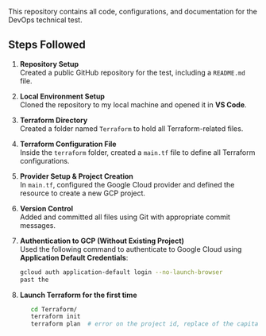 This repository contains all code, configurations, and documentation for the DevOps technical test.

## Steps Followed

1. **Repository Setup**  
   Created a public GitHub repository for the test, including a `README.md` file.

2. **Local Environment Setup**  
   Cloned the repository to my local machine and opened it in **VS Code**.

3. **Terraform Directory**  
   Created a folder named `Terraform` to hold all Terraform-related files.

4. **Terraform Configuration File**  
   Inside the `terraform` folder, created a `main.tf` file to define all Terraform configurations.

5. **Provider Setup & Project Creation**  
   In `main.tf`, configured the Google Cloud provider and defined the resource to create a new GCP project.

6. **Version Control**  
   Added and committed all files using Git with appropriate commit messages.

7. **Authentication to GCP (Without Existing Project)**  
   Used the following command to authenticate to Google Cloud using **Application Default Credentials**:
   ```bash
   gcloud auth application-default login --no-launch-browser
   past the 
   ```
8. **Launch Terraform for the first time**
    ```bash
       cd Terraform/
       terraform init 
       terraform plan  # error on the project id, replace of the capital O letter to o letter
    ```


 